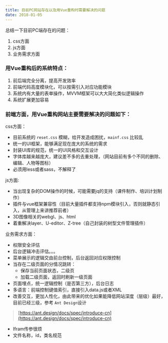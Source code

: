 ```yaml
---
title: 目前PC网站存在以及用Vue重构时需要解决的问题
date: 2018-01-05
---
```

总结一下目前PC端存在的问题：

1. css方面
2. js方面
3. 业务需求方面
<!-- more -->

### 用Vue重构后的系统特点： ###

1. 前后端完全分离，提高开发效率
2. 前端代码高度模块化，可以按需引入对应功能模块
3. 系统内有大量的表单操作，MVVM框架可以大大简化类似逻辑操作
4. 系统扩展更加容易

### 前端方面，用Vue重构网站主要需要解决的问题如下： ###

css方面：

- 目前系统的 `reset.css` 模糊，给开发造成困扰，`mainf.css` 比较乱
- 统一的UI框架，能够满足现在庞大的系统的需求
- 封装UI库的规范，统一的UI风格和交互设计
- 字体库越来越庞大，建议差不多的去重处理，（网站目前有多个不同的删除、编辑、人物等图标）
- 必须用less或者sass，不解释了

js方面:

- 当出现复杂的DOM操作的时候，可能需要jq的支持（课件制作、培训计划制作）
- 插件与vue框架兼容性（目前大量插件都支持npm模块引入，否则就静态引入，从管理上来讲推荐前者）
- 3D图像相关的webgl、js、html
- 着重解决layer、U-editor、Z-tree（自己封装的树型文件管理插件）

业务需求方面：

- 权限安全评估
- 后台逻辑冲击评估。。。
- 菜单展示的逻辑交由前台控制，后台返回对应权限控制
- 当存在二级页面的分情况跳转：
	- 保存当前页面状态，二级页
	- 加载二级页面，返回时刷新一级页面
- 页面埋点，统一逻辑控制（是否第三方），后台日志
- 多语言：前端控制键值索引，直接引入data.js或者XML
- 改善交互，更加人性化，由此带来的优化如果能降低网站深度（层级）最好，目前已经三级，参考 `Ant Design`设计
>  [https://ant.design/docs/spec/introduce-cn](https://ant.design/docs/spec/introduce-cn)
- Ifram传参很烦
- 文件名称，id，类名规范
 